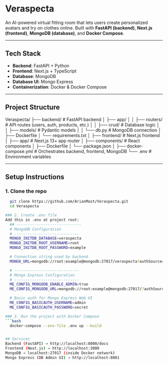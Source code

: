 # Veraspecta
An AI-powered virtual fitting room that lets users create personalized avatars and try on clothes online.
Built with **FastAPI (backend)**, **Next.js (frontend)**, **MongoDB (database)**, and **Docker Compose**.

---

## Tech Stack
- **Backend**: FastAPI + Python  
- **Frontend**: Next.js + TypeScript  
- **Database**: MongoDB  
- **Database UI**: Mongo Express  
- **Containerization**: Docker & Docker Compose  

---

## Project Structure
Veraspecta/
├── backend/ # FastAPI backend
│ ├── app/
│ │ ├── routers/ # API routes (users, auth, products, etc.)
│ │ ├── crud/ # Database logic
│ │ ├── models/ # Pydantic models
│ │ └── db.py # MongoDB connection
│ ├── Dockerfile
│ └── requirements.txt
│
├── frontend/ # Next.js frontend
│ ├── app/ # Next.js 13+ app router
│ ├── components/ # React components
│ ├── Dockerfile
│ └── package.json
│
├── docker-compose.yml # Orchestrates backend, frontend, MongoDB
└── .env # Environment variables

---

## Setup Instructions

### 1. Clone the repo
```bash
  git clone https://github.com/ArianMost/Veraspecta.git
  cd Veraspecta

### 2. Create .env file
Add this in .env at project root:
  ## -----------------------------
  # MongoDB Configuration
  # -----------------------------
  MONGO_INITDB_DATABASE=veraspecta
  MONGO_INITDB_ROOT_USERNAME=root
  MONGO_INITDB_ROOT_PASSWORD=example

  # Connection string used by backend
  MONGO_URL=mongodb://root:example@mongodb:27017/veraspecta?authSource=admin

  # -----------------------------
  # Mongo Express Configuration
  # -----------------------------
  ME_CONFIG_MONGODB_ENABLE_ADMIN=true
  ME_CONFIG_MONGODB_URL=mongodb://root:example@mongodb:27017/?authSource=admin

  # Basic auth for Mongo Express Web UI
  ME_CONFIG_BASICAUTH_USERNAME=admin
  ME_CONFIG_BASICAUTH_PASSWORD=secret

### 3. Run the project with Docker Compose
```bash
  docker-compose --env-file .env up --build


## Services
Backend (FastAPI) → http://localhost:8000/docs
Frontend (Next.js) → http://localhost:3000
MongoDB → localhost:27017 (inside Docker network)
Mongo Express (DB Admin UI) → http://localhost:8081






